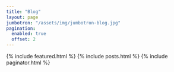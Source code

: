 ```yaml
---
title: "Blog"
layout: page
jumbotron: "/assets/img/jumbotron-blog.jpg"
pagination:
  enabled: true
  offset: 2
---
```

{% include featured.html %}
{% include posts.html %}
{% include paginator.html %}